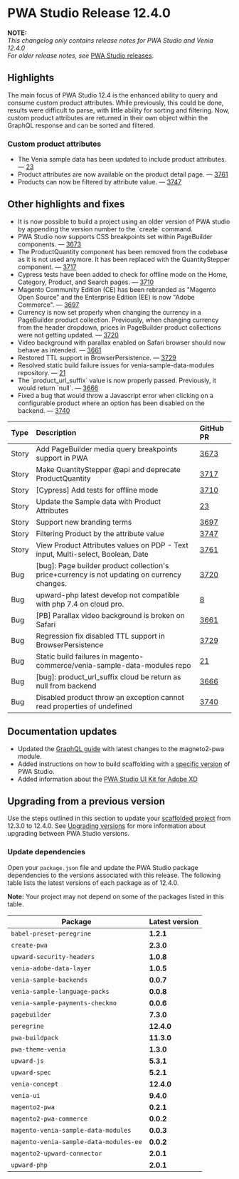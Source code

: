 # PWA Studio Release 12.4.0

**NOTE:**  
_This changelog only contains release notes for PWA Studio and Venia 12.4.0_  
_For older release notes, see_ [PWA Studio releases][].

## Highlights  

The main focus of PWA Studio 12.4 is the enhanced ability to query and consume custom product attributes. While previously, this could be done, results were difficult to parse, with little ability for sorting and filtering. Now, custom product attributes are returned in their own object within the GraphQL response and can be sorted and filtered.

### Custom product attributes

-   The Venia sample data has been updated to include product attributes. — [23][]  
-   Product attributes are now available on the product detail page. — [3761][]  
-   Products can now be filtered by attribute value. — [3747][]  

## Other highlights and fixes

-   It is now possible to build a project using an older version of PWA studio by appending the version number to the \`create\` command. 
-   PWA Studio now supports CSS breakpoints set within PageBuilder components. — [3673][]   
-   The ProductQuantity component has been removed from the codebase as it is not used anymore. It has been replaced with the QuantityStepper component. — [3717][]  
-   Cypress tests have been added to check for offline mode on the Home, Category, Product, and Search pages. — [3710][]  
-   Magento Community Edition (CE) has been rebranded as "Magento Open Source" and the Enterprise Edition (EE) is now "Adobe Commerce". — [3697][]  
-   Currency is now set properly when changing the currency in a PageBuilder product collection. Previously, when changing currency from the header dropdown, prices in PageBuilder product collections were not getting updated. — [3720][]    
-   Video background with parallax enabled on Safari browser should now behave as intended. — [3661][]  
-   Restored TTL support in BrowserPersistence. — [3729][]  
-   Resolved static build failure issues for venia-sample-data-modules repository. — [21][]  
-   The \`product_url_suffix\` value is now properly passed. Previously, it would return \`null\`. — [3666][]  
-   Fixed a bug that would throw a Javascript error when clicking on a configurable product where an option has been disabled on the backend.  — [3740][]  

| Type  | Description                                                                                   | GitHub PR |
| :---- | :-------------------------------------------------------------------------------------------- | :-------- |
| Story | Add PageBuilder media query breakpoints support in PWA                                        | [3673][]  |
| Story | Make QuantityStepper @api and deprecate ProductQuantity                                       | [3717][]  |
| Story | \[Cypress] Add tests for offline mode                                                         | [3710][]  |
| Story | Update the Sample data with Product Attributes                                                | [23][]    |
| Story | Support new branding terms                                                                    | [3697][]  |
| Story | Filtering Product by the attribute value                                                      | [3747][]      |
| Story | View Product Attributes values on PDP - Text input, Multi-select, Boolean, Date               | [3761][]      |
| Bug   | \[bug]: Page builder product collection's price+currency is not updating on currency changes. | [3720][]  |
| Bug   | upward-php latest develop not compatible with php 7.4 on cloud pro.                           | [8][]     |
| Bug   | \[PB] Parallax video background is broken on Safari                                           | [3661][]  |
| Bug   | Regression fix disabled TTL support in BrowserPersistence                                     | [3729][]  |
| Bug   | Static build failures in magento-commerce/venia-sample-data-modules repo                      | [21][]    |
| Bug   | \[bug]: product_url_suffix cloud be return as null from backend                               | [3666][]  |
| Bug   | Disabled product throw an exception cannot read properties of undefined                       | [3740][]  |

## Documentation updates

- Updated the [GraphQL guide](https://devdocs.magento.com/guides/v2.4/graphql/interfaces/pwa-implementations.html) with latest changes to the magneto2-pwa module.
- Added instructions on how to build scaffolding with a [specific version](https://developer.adobe.com/commerce/pwa-studio/guides/packages/buildpack/scaffolding/) of PWA Studio.
- Added information about the [PWA Studio UI Kit for Adobe XD](https://developer.adobe.com/commerce/pwa-studio/guides/project/tools-libraries/)

## Upgrading from a previous version

Use the steps outlined in this section to update your [scaffolded project][] from 12.3.0 to 12.4.0.
See [Upgrading versions][] for more information about upgrading between PWA Studio versions.

[scaffolded project]: https://developer.adobe.com/commerce/pwa-studio/tutorials/
[upgrading versions]: https://developer.adobe.com/commerce/pwa-studio/guides/upgrading-versions/

### Update dependencies

Open your `package.json` file and update the PWA Studio package dependencies to the versions associated with this release.
The following table lists the latest versions of each package as of 12.4.0.

**Note:**
Your project may not depend on some of the packages listed in this table.

| Package                             | Latest version |
|-------------------------------------|----------------|
| `babel-preset-peregrine`            | **1.2.1**      |
| `create-pwa`                        | **2.3.0**      |
| `upward-security-headers`           | **1.0.8**      |
| `venia-adobe-data-layer`            | **1.0.5**      |
| `venia-sample-backends`             | **0.0.7**      |
| `venia-sample-language-packs`       | **0.0.8**      |
| `venia-sample-payments-checkmo`     | **0.0.6**      |
| `pagebuilder`                       | **7.3.0**      |
| `peregrine`                         | **12.4.0**     |
| `pwa-buildpack`                     | **11.3.0**     |
| `pwa-theme-venia`                   | **1.3.0**      |
| `upward-js`                         | **5.3.1**      |
| `upward-spec`                       | **5.2.1**      |
| `venia-concept`                     | **12.4.0**     |
| `venia-ui`                          | **9.4.0**      |
| `magento2-pwa`                      | **0.2.1**      |
| `magento2-pwa-commerce`             | **0.0.2**      |
| `magento-venia-sample-data-modules` | **0.0.3**      |
| `magento-venia-sample-data-modules-ee`| **0.0.2**    |
| `magento2-upward-connector`         | **2.0.1**      |
| `upward-php`                        | **2.0.1**      |

[PWA-2558]: https://jira.corp.magento.com/browse/PWA-2558  
[PWA-2707]: https://jira.corp.magento.com/browse/PWA-2707  
[PWA-1471]: https://jira.corp.magento.com/browse/PWA-1471   
[PWA-960]: https://jira.corp.magento.com/browse/PWA-960  
[PWA-1085]: https://jira.corp.magento.com/browse/PWA-1085  
[PWA-1665]: https://jira.corp.magento.com/browse/PWA-1665  
[PWA-2419]: https://jira.corp.magento.com/browse/PWA-2419  
[PWA-1689]: https://jira.corp.magento.com/browse/PWA-1689  
[PWA-1674]: https://jira.corp.magento.com/browse/PWA-1674  
[PWA-2528]: https://jira.corp.magento.com/browse/PWA-2528  
[PWA-2721]: https://jira.corp.magento.com/browse/PWA-2721  
[PWA-1961]: https://jira.corp.magento.com/browse/PWA-1961  
[PWA-2571]: https://jira.corp.magento.com/browse/PWA-2571  
[PWA-2593]: https://jira.corp.magento.com/browse/PWA-2593  
[PWA-2595]: https://jira.corp.magento.com/browse/PWA-2595  
[PWA-2524]: https://jira.corp.magento.com/browse/PWA-2524  
[3673]: https://github.com/magento/pwa-studio/pull/3673
[3717]: https://github.com/magento/pwa-studio/pull/3717
[3710]: https://github.com/magento/pwa-studio/pull/3710
[23]: https://github.com/magento-commerce/venia-sample-data-modules/pull/23
[3697]: https://github.com/magento/pwa-studio/pull/3697
[3720]: https://github.com/magento/pwa-studio/pull/3720
[8]: https://github.com/magento-commerce/upward-php/pull/8
[3661]: https://github.com/magento/pwa-studio/pull/3661
[3729]: https://github.com/magento/pwa-studio/pull/3729
[21]: https://github.com/magento-commerce/venia-sample-data-modules/pull/21
[3666]: https://github.com/magento/pwa-studio/pull/3666
[3740]: https://github.com/magento/pwa-studio/pull/3740
[PWA Studio releases]: https://github.com/magento/pwa-studio/releases
[3747]: https://github.com/magento/pwa-studio/pull/3747/
[3761]:https://github.com/magento/pwa-studio/pull/3761/
